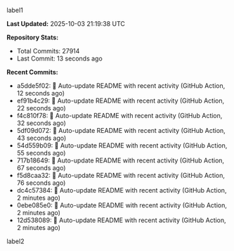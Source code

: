 
label1 
<!-- ACTIVITY_START -->
**Last Updated:** 2025-10-03 21:19:38 UTC

**Repository Stats:**
- Total Commits: 27914
- Last Commit: 13 seconds ago

**Recent Commits:**
- a5dde5f02: 🤖 Auto-update README with recent activity (GitHub Action, 12 seconds ago)
- ef91b4c29: 🤖 Auto-update README with recent activity (GitHub Action, 22 seconds ago)
- f4c810f78: 🤖 Auto-update README with recent activity (GitHub Action, 32 seconds ago)
- 5df09d072: 🤖 Auto-update README with recent activity (GitHub Action, 43 seconds ago)
- 54d559b09: 🤖 Auto-update README with recent activity (GitHub Action, 55 seconds ago)
- 717b18649: 🤖 Auto-update README with recent activity (GitHub Action, 67 seconds ago)
- f5d8caa32: 🤖 Auto-update README with recent activity (GitHub Action, 76 seconds ago)
- dc4c57384: 🤖 Auto-update README with recent activity (GitHub Action, 2 minutes ago)
- 0ebe085e0: 🤖 Auto-update README with recent activity (GitHub Action, 2 minutes ago)
- 12d538089: 🤖 Auto-update README with recent activity (GitHub Action, 2 minutes ago)
<!-- ACTIVITY_END -->

label2
